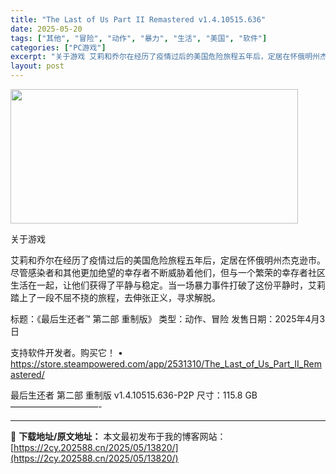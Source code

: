 ```yaml
---
title: "The Last of Us Part II Remastered v1.4.10515.636"
date: 2025-05-20
tags: ["其他", "冒险", "动作", "暴力", "生活", "美国", "软件"]
categories: ["PC游戏"]
excerpt: "关于游戏 艾莉和乔尔在经历了疫情过后的美国危险旅程五年后，定居在怀俄明州杰克逊市。尽管感染者和其他更加绝望的幸存者不断威胁着他们，但与一个繁荣的幸存者社区生活在一起，让他们获得了平静与稳定。当一场暴力事件打破了这份平静时，艾莉踏上了一段不屈不挠的旅程，去伸张正义，寻求解脱。 标题：《最后生还者™ 第&hellip;"
layout: post
---
```


<img src="https://2cy.202588.cn/wp-content/uploads/2025/05/202505200418379.webp" alt="" width="460" height="215" class="aligncenter size-full wp-image-13760" />

关于游戏

艾莉和乔尔在经历了疫情过后的美国危险旅程五年后，定居在怀俄明州杰克逊市。尽管感染者和其他更加绝望的幸存者不断威胁着他们，但与一个繁荣的幸存者社区生活在一起，让他们获得了平静与稳定。当一场暴力事件打破了这份平静时，艾莉踏上了一段不屈不挠的旅程，去伸张正义，寻求解脱。

标题：《最后生还者™ 第二部 重制版》
类型：动作、冒险
发售日期：2025年4月3日

支持软件开发者。购买它！
• https://store.steampowered.com/app/2531310/The_Last_of_Us_Part_II_Remastered/

最后生还者 第二部 重制版 v1.4.10515.636-P2P
尺寸：115.8 GB
——————————- 

---
📖 **下载地址/原文地址：** 本文最初发布于我的博客网站：[https://2cy.202588.cn/2025/05/13820/](https://2cy.202588.cn/2025/05/13820/)
